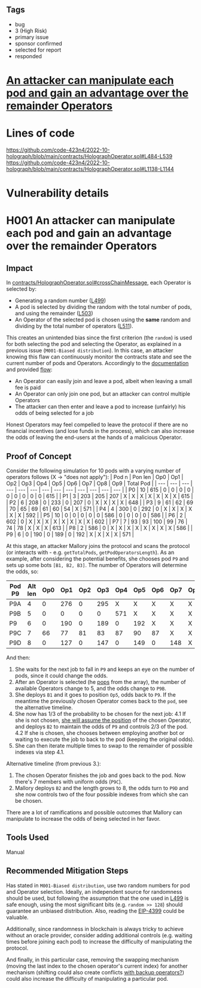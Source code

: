 ## Tags

- bug
- 3 (High Risk)
- primary issue
- sponsor confirmed
- selected for report
- responded

# [An attacker can manipulate each pod and gain an advantage over the remainder Operators](https://github.com/code-423n4/2022-10-holograph-findings/issues/168) 

# Lines of code

https://github.com/code-423n4/2022-10-holograph/blob/main/contracts/HolographOperator.sol#L484-L539
https://github.com/code-423n4/2022-10-holograph/blob/main/contracts/HolographOperator.sol#L1138-L1144


# Vulnerability details

# H001 An attacker can manipulate each pod and gain an advantage over the remainder Operators

## Impact

In [contracts/HolographOperator.sol#crossChainMessage](https://github.com/code-423n4/2022-10-holograph/blob/main/contracts/HolographOperator.sol#L484-L539), each Operator is selected by:

- Generating a random number ([L499](https://github.com/code-423n4/2022-10-holograph/blob/main/contracts/HolographOperator.sol#L499))
- A pod is selected by dividing the random with the total number of pods, and using the remainder ([L503](https://github.com/code-423n4/2022-10-holograph/blob/main/contracts/HolographOperator.sol#L503))
- An Operator of the selected pod is chosen using the **same** random and dividing by the total number of operators ([L511](https://github.com/code-423n4/2022-10-holograph/blob/main/contracts/HolographOperator.sol#L511)).

This creates an unintended bias since the first criterion (the `random`) is used for both selecting the pod and selecting the Operator, as explained in a previous issue (`M001-Biased distribution`). In this case, an attacker knowing this flaw can continuously monitor the contracts state and see the current number of pods and Operators. Accordingly to the [documentation](https://docs.holograph.xyz/holograph-protocol/operator-network-specification#operator-job-selection) and provided [flow](https://github.com/code-423n4/2022-10-holograph/blob/main/docs/IMPORTANT_FLOWS.md#joining-pods):

* An Operator can easily join and leave a pod, albeit when leaving a small fee is paid
* An Operator can only join one pod, but an attacker can control multiple Operators
* The attacker can then enter and leave a pod to increase (unfairly) his odds of being selected for a job

Honest Operators may feel compelled to leave the protocol if there are no financial incentives (and lose funds in the process), which can also increase the odds of leaving the end-users at the hands of a malicious Operator.

## Proof of Concept

Consider the following simulation for 10 pods with a varying number of operators follows (X → "does not apply"):
| Pod n | Pon len | Op0 | Op1 | Op2 | Op3 | Op4 | Op5 | Op6 | Op7 | Op8 | Op9 | Total Pod |
| --- | --- | --- | --- | --- | --- | --- | --- | --- | --- | --- | --- | --- | 
| P0 | 10 | 615 | 0 | 0 | 0 | 0 | 0 | 0 | 0 | 0 | 0 | 615 |
| P1 | 3 | 203 | 205 | 207 | X | X | X | X | X | X | X | 615 |
| P2 | 6 | 208 | 0 | 233 | 0 | 207 | 0 | X | X | X | X | 648 |
| P3 | 9 | 61 | 62 | 69 | 70 | 65 | 69 | 61 | 60 | 54 | X | 571 |
| P4 | 4 | 300 | 0 | 292 | 0 | X | X | X | X | X | X | 592 |
| P5 | 10 | 0 | 0 | 0 | 0 | 0 | 586 | 0 | 0 | 0 | 0 | 586 |
| P6 | 2 | 602 | 0 | X | X | X | X | X | X | X | X | 602 |
| P7 | 7 | 93 | 93 | 100 | 99 | 76 | 74 | 78 | X | X | X | 613 |
| P8 | 2 | 586 | 0 | X | X | X | X | X | X | X | X | 586 |
| P9 | 6 | 0 | 190 | 0 | 189 | 0 | 192 | X | X | X | X | 571 |

At this stage, an attacker Mallory joins the protocol and scans the protocol (or interacts with - e.g. `getTotalPods`, `getPodOperatorsLength`). As an example, after considering the potential benefits, she chooses pod `P9` and sets up some bots `[B1, B2, B3]`. The number of Operators will determine the odds, so:

| Pod P9 | Alt len | Op0 | Op1 | Op2 | Op3 | Op4 | Op5 | Op6 | Op7 | Op8 | Op9 | Total Pod |
| --- | --- | --- | --- | --- | --- | --- | --- | --- | --- | --- | --- | --- | 
| P9A | 4 | 0 | 276 | 0 | 295 | X | X | X | X | X | X | 571 |
| P9B | 5 | 0 | 0 | 0 | 0 | 571 | X | X | X | X | X | 571 |
| P9 | 6 | 0 | 190 | 0 | 189 | 0 | 192 | X | X | X | X | 571 |
| P9C | 7 | 66 | 77 | 81 | 83 | 87 | 90 | 87 | X | X | X | 571 |
| P9D | 8 | 0 | 127 | 0 | 147 | 0 | 149 | 0 | 148 | X | X | 571 |

And then:

1. She waits for the next job to fall in `P9` and keeps an eye on the number of pods, since it could change the odds.
2. After an Operator is selected (he [pops](https://github.com/code-423n4/2022-10-holograph/blob/main/contracts/HolographOperator.sol#L518) from the array), the number of available Operators change to 5, and the odds change to `P9B`.
3. She deploys `B1` and it goes to position `Op5`, odds back to `P9`. If the meantime the previously chosen Operator comes back to the `pod`, see the alternative timeline.
4. She now has 1/3 of the probability to be chosen for the next job:
4.1 If she is not chosen, [she will assume the position](https://github.com/code-423n4/2022-10-holograph/blob/main/contracts/HolographOperator.sol#L1138-L1144) of the chosen Operator, and deploys `B2` to maintain the odds of `P9` and controls 2/3 of the pod.
4.2 If she is chosen, she chooses between employing another bot or waiting to execute the job to back to the pod (keeping the original odds).
5. She can then iterate multiple times to swap to the remainder of possible indexes via step 4.1. 

Alternative timeline (from previous 3.):
1. The chosen Operator finishes the job and goes back to the pod. Now there's 7 members with uniform odds (`P9C`).
2. Mallory deploys `B2` and the length grows to 8, the odds turn to `P9D` and she now controls two of the four possible indexes from which she can be chosen.

There are a lot of ramifications and possible outcomes that Mallory can manipulate to increase the odds of being selected in her favor.

## Tools Used

Manual

## Recommended Mitigation Steps

Has stated in `M001-Biased distribution`, use two random numbers for pod and Operator selection. Ideally, an independent source for randomness should be used, but following the assumption that the one used in [L499](https://github.com/code-423n4/2022-10-holograph/blob/main/contracts/HolographOperator.sol#L499) is safe enough, using the most significant bits (e.g. `random >> 128`) should guarantee an unbiased distribution. Also, reading the [EIP-4399](https://eips.ethereum.org/EIPS/eip-4399) could be valuable.

Additionally, since randomness in blockchain is always tricky to achieve without an oracle provider, consider adding additional controls (e.g. waiting times before joining each pod) to increase the difficulty of manipulating the protocol.

And finally, in this particular case, removing the swapping mechanism (moving the last index to the chosen operator's current index) for another mechanism (shifting could also create conflicts [with backup operators?](https://github.com/code-423n4/2022-10-holograph/blob/main/contracts/HolographOperator.sol#L358-L370)) could also increase the difficulty of manipulating a particular pod.

